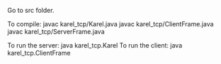 Go to src folder.

To compile:
  javac karel_tcp/Karel.java 
  javac karel_tcp/ClientFrame.java 
  javac karel_tcp/ServerFrame.java

To run the server:
  java karel_tcp.Karel
To run the client:
  java karel_tcp.ClientFrame
